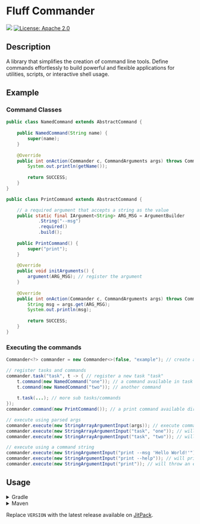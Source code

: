 # Fluff Commander

[![](https://jitpack.io/v/muscaa/fluff-commander.svg)](https://jitpack.io/#muscaa/fluff-commander) [![License: Apache 2.0](https://img.shields.io/badge/License-Apache%202.0-blue.svg)](https://opensource.org/licenses/Apache-2.0)

## Description

A library that simplifies the creation of command line tools. Define commands effortlessly to build powerful and flexible applications for utilities, scripts, or interactive shell usage.

## Example

### Command Classes

```java
public class NamedCommand extends AbstractCommand {
    
    public NamedCommand(String name) {
        super(name);
    }
    
    @Override
    public int onAction(Commander c, CommandArguments args) throws CommandException {
        System.out.println(getName());
        
        return SUCCESS;
    }
}

public class PrintCommand extends AbstractCommand {

    // a required argument that accepts a string as the value
    public static final IArgument<String> ARG_MSG = ArgumentBuilder
            .String("--msg")
            .required()
            .build();
    
    public PrintCommand() {
        super("print");
    }
    
    @Override
    public void initArguments() {
        argument(ARG_MSG); // register the argument
    }
    
    @Override
    public int onAction(Commander c, CommandArguments args) throws CommandException {
        String msg = args.get(ARG_MSG);
        System.out.println(msg);
        
        return SUCCESS;
    }
}
```

### Executing the commands

```java
Commander<?> commander = new Commander<>(false, "example"); // create a new commander

// register tasks and commands
commander.task("task", t -> { // register a new task "task"
    t.command(new NamedCommand("one")); // a command available in task "task"
    t.command(new NamedCommand("two")); // another command
    
    t.task(...); // more sub tasks/commands
});
commander.command(new PrintCommand()); // a print command available directly

// execute using parsed args
commander.execute(new StringArrayArgumentInput(args)); // execute commands from program arguments
commander.execute(new StringArrayArgumentInput("task", "one")); // will print "one"
commander.execute(new StringArrayArgumentInput("task", "two")); // will print "two"

// execute using a command string
commander.execute(new StringArgumentInput("print --msg 'Hello World!'")); // will print "Hello World!"
commander.execute(new StringArgumentInput("print --help")); // will print help about the command
commander.execute(new StringArgumentInput("print")); // will throw an error with missing arguments
```

## Usage

<details>
<summary>Gradle</summary>
    
```gradle
repositories {
    maven { url "https://jitpack.io" }
}

dependencies {
    implementation "com.github.muscaa:fluff-commander:VERSION"
}
```
</details>

<details>
<summary>Maven</summary>
    
```xml
<repositories>
    <repository>
        <id>jitpack.io</id>
        <url>https://jitpack.io</url>
    </repository>
</repositories>

<dependencies>
    <dependency>
        <groupId>com.github.muscaa</groupId>
        <artifactId>fluff-commander</artifactId>
        <version>VERSION</version>
    </dependency>
</dependencies>
```
</details>

Replace `VERSION` with the latest release available on [JitPack](https://jitpack.io/#muscaa/fluff-commander).
